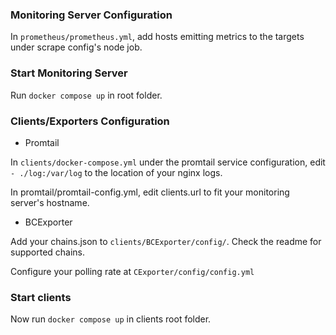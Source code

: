 
### Monitoring Server Configuration
In `prometheus/prometheus.yml`, add hosts emitting metrics to the targets under scrape config's node job.


### Start Monitoring Server
Run `docker compose up` in root folder.


### Clients/Exporters Configuration

- Promtail


In `clients/docker-compose.yml` under the promtail service configuration, edit `- ./log:/var/log` to the location of your nginx logs.


In promtail/promtail-config.yml, edit clients.url to fit your monitoring server's hostname.

- BCExporter


Add your chains.json to `clients/BCExporter/config/`. Check the readme for supported chains.


Configure your polling rate at `CExporter/config/config.yml`

### Start clients

Now run `docker compose up` in clients root folder.

